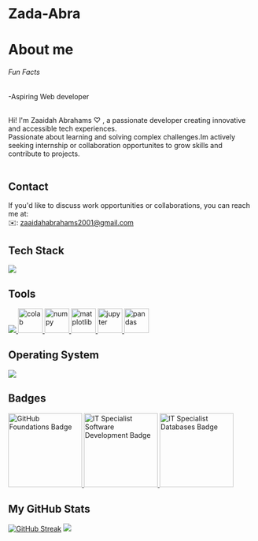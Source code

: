 # Zada-Abra

# About me
###### Fun Facts
-Aspiring Web developer

<br/>
Hi! I'm Zaaidah Abrahams ♡ , a passionate developer creating innovative and accessible tech experiences. <br/>
Passionate about learning and solving complex challenges.Im actively seeking internship or collaboration opportunites to grow skills and contribute to projects.
<br/><br/>

## Contact  
If you'd like to discuss work opportunities or collaborations, you can reach me at:  
✉️: zaaidahabrahams2001@gmail.com

## Tech Stack
<p align="left">
  <a href="https://skillicons.dev">
    <img src="https://skillicons.dev/icons?i=html,css,javascript,php,mysql" />
  </a>
</p>

## Tools
<p align="left">
  <a href="https://skillicons.dev">
    <img src="https://skillicons.dev/icons?i=figma,sklearn,tensorflow,notion,vscode,github" />
  </a>
  <a href="https://colab.research.google.com" target="_blank"> 
    <img src="https://colab.research.google.com/img/colab_favicon_256px.png" alt="colab" width="50" height="50"/> 
  </a>
  <a href="https://numpy.org" target="_blank"> 
    <img src="https://cdn.jsdelivr.net/gh/devicons/devicon/icons/numpy/numpy-original.svg" alt="numpy" width="50" height="50"/> 
  </a>
  <a href="https://matplotlib.org/stable/index.html" target="_blank"> 
    <img src="https://icon.icepanel.io/Technology/svg/Matplotlib.svg" alt="matplotlib" width="50" height="50"/> 
  </a> 
  <a href="https://docs.jupyter.org/en/latest/" target="_blank"> 
    <img src="https://cdn.jsdelivr.net/gh/devicons/devicon/icons/jupyter/jupyter-original-wordmark.svg" alt="jupyter" width="50" height="50"/> 
  </a>   
  <a href="https://pandas.pydata.org/pandas-docs/stable/index.html" target="_blank"> 
    <img src="https://cdn.jsdelivr.net/gh/devicons/devicon/icons/pandas/pandas-original-wordmark.svg" alt="pandas" width="50" height="50"/> 
  </a>
</p>


## Operating System
<p align="left">
  <a href="https://skillicons.dev">
    <img src="https://skillicons.dev/icons?i=windows,linux,ubuntu" />
  </a>
</p>

## Badges
<p align ="left">
  <a href="https://www.credly.com/badges/e08dc444-84ef-4358-8d09-6f4ab822f13e/public_url" target="_blank">
    <img src="https://github.com/user-attachments/assets/6b7f182c-ae91-4819-8dc5-7d4a6e95879f" alt="GitHub Foundations Badge" width="150px">
  </a>
  <a href="https://www.credly.com/badges/491bdc7b-cc96-4741-b819-517034172660/public_url" target="_blank">
    <img src="https://images.credly.com/images/267a8b92-df48-41f1-9473-a0dae752310e/ITS-Badges_Software-Development_1200px.png" alt="IT Specialist Software Development Badge" width="150px">
  </a>
  <a href="https://www.credly.com/badges/fa891df7-281b-440a-979c-f2fc5f3a1cb3/public_url" target="_blank">
    <img src="https://images.credly.com/size/680x680/images/49a492cd-5f72-4c9d-aafa-06649e4853fb/MicrosoftTeams-image__5_.png" alt="IT Specialist Databases Badge" width="150px">
  </a>
</p>



## My GitHub Stats
<a href="https://git.io/streak-stats"><img src="https://github-readme-streak-stats.herokuapp.com?user=judiemosinabre" alt="GitHub Streak" /></a>
<a href="http://www.github.com/j-archives"><img src="https://github-readme-stats.vercel.app/api?username=judiemosinabre&theme=graywhite&show_icons=true&hide_border=false&count_private=true/"></a>
